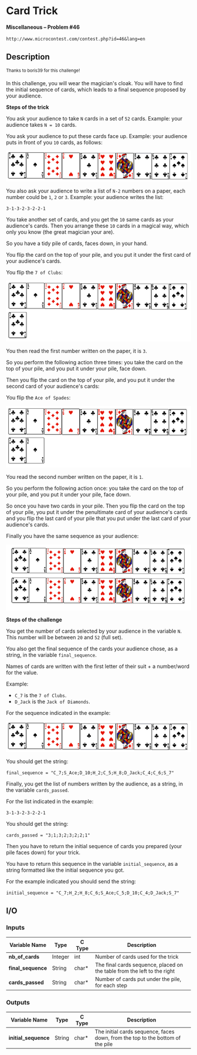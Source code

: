 # Card Trick

**Miscellaneous – Problem #46**

`http://www.microcontest.com/contest.php?id=46&lang=en`


## Description

<sup>Thanks to boris39 for this challenge!</sup>

In this challenge, you will wear the magician's cloak. You will have to find the
initial sequence of cards, which leads to a final sequence proposed by your
audience.

**Steps of the trick**

You ask your audience to take `N` cards in a set of `52` cards. Example: your
audience takes `N = 10` cards.

You ask your audience to put these cards face up. Example: your audience puts in
front of you `10` cards, as follows:

<img src="./extra/00.png" alt="Image 0">

You also ask your audience to write a list of `N-2` numbers on a paper, each
number could be `1`, `2` or `3`. Example: your audience writes the list:

```text
3-1-3-2-3-2-2-1
```

You take another set of cards, and you get the `10` same cards as your
audience's cards. Then you arrange these `10` cards in a magical way, which only
you know (the great magician your are).

So you have a tidy pile of cards, faces down, in your hand.

You flip the card on the top of your pile, and you put it under the first card
of your audience's cards.

You flip the `7 of Clubs`:

<img src="./extra/01.png" alt="Image 1">

You then read the first number written on the paper, it is `3`.

So you perform the following action three times: you take the card on the top of
your pile, and you put it under your pile, face down.

Then you flip the card on the top of your pile, and you put it under the second
card of your audience's cards:

You flip the `Ace of Spades`:

<img src="./extra/02.png" alt="Image 2">

You read the second number written on the paper, it is `1`.

So you perform the following action once: you take the card on the top of your
pile, and you put it under your pile, face down.

So once you have two cards in your pile. Then you flip the card on the top of
your pile, you put it under the penultimate card of your audience's cards and
you flip the last card of your pile that you put under the last card of your
audience's cards.

Finally you have the same sequence as your audience:

<img src="./extra/03.png" alt="Image 3">

**Steps of the challenge**

You get the number of cards selected by your audience in the variable `N`. This
number will be between `20` and `52` (full set).

You also get the final sequence of the cards your audience chose, as a string,
in the variable `final_sequence`.

Names of cards are written with the first letter of their suit + a number/word
for the value.

Example:

- `C_7` is the `7 of Clubs`.
- `D_Jack` is the `Jack of Diamonds`.

For the sequence indicated in the example:

<img src="./extra/04.png" alt="Image 4">

You should get the string:

```text
final_sequence = "C_7;S_Ace;D_10;H_2;C_5;H_8;D_Jack;C_4;C_6;S_7"
```

Finally, you get the list of numbers written by the audience, as a string, in
the variable `cards_passed`.

For the list indicated in the example:

```text
3-1-3-2-3-2-2-1
```

You should get the string:

```text
cards_passed = "3;1;3;2;3;2;2;1"
```

Then you have to return the initial sequence of cards you prepared (your pile
faces down) for your trick.

You have to return this sequence in the variable `initial_sequence`, as a string
formatted like the initial sequence you got.

For the example indicated you should send the string:

```text
initial_sequence = "C_7;H_2;H_8;C_6;S_Ace;C_5;D_10;C_4;D_Jack;S_7"
```


## I/O

### Inputs

| Variable Name      | Type    | C Type | Description                                                              |
| ------------------ | ------- | ------ | ------------------------------------------------------------------------ |
| **nb_of_cards**    | Integer | int    | Number of cards used for the trick                                       |
| **final_sequence** | String  | char*  | The final cards sequence, placed on the table from the left to the right |
| **cards_passed**   | String  | char*  | Number of cards put under the pile, for each step                        |

### Outputs

| Variable Name        | Type   | C Type | Description                                                                    |
| -------------------- | ------ | ------ | ------------------------------------------------------------------------------ |
| **initial_sequence** | String | char*  | The initial cards sequence, faces down, from the top to the bottom of the pile |

